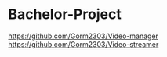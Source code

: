# Bachelor-Project
https://github.com/Gorm2303/Video-manager  
https://github.com/Gorm2303/Video-streamer  
